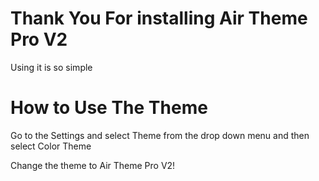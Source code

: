 # Thank You For installing Air Theme Pro V2

Using it is so simple

# How to Use The Theme

Go to the Settings
and select Theme from the drop down menu 
and then select Color Theme 

Change the theme to Air Theme Pro V2!
